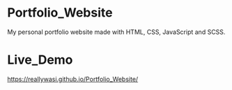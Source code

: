 # Portfolio_Website
My personal portfolio website made with HTML, CSS, JavaScript and SCSS.
# Live_Demo
https://reallywasi.github.io/Portfolio_Website/
